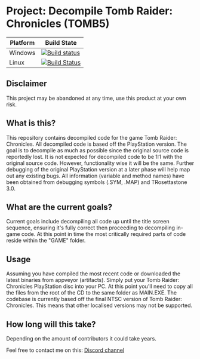 # Project: Decompile Tomb Raider: Chronicles (TOMB5)

| Platform  | Build State |
| ------------- | ------------- |
| Windows  | [![Build status](https://ci.appveyor.com/api/projects/status/u5ery22l7cl587dq/branch/master?svg=true)](https://ci.appveyor.com/project/Gh0stBlade/tomb5/branch/master)  |
| Linux  | [![Build Status](https://travis-ci.org/Gh0stBlade/TOMB5.svg?branch=master)](https://travis-ci.org/Gh0stBlade/TOMB5)

## Disclaimer
This project may be abandoned at any time, use this product at your own risk.

## What is this?

This repository contains decompiled code for the game Tomb Raider: Chronicles. All decompiled code is based off the PlayStation version. The goal is to decompile as much as possible since the original source code is reportedly lost. It is not expected for decompiled code to be 1:1 with the original source code. However, functionality wise it will be the same. Further debugging of the original PlayStation version at a later phase will help map out any existing bugs. All information (variable and method names) have been obtained from debugging symbols (.SYM, .MAP) and TRosettastone 3.0.

## What are the current goals?

Current goals include decompiling all code up until the title screen sequence, ensuring it's fully correct then proceeding to decompiling in-game code. At this point in time the most critically required parts of code reside within the "GAME" folder.

## Usage

Assuming you have compiled the most recent code or downloaded the latest binaries from appveyor (artifacts). Simply put your Tomb Raider: Chronicles PlayStation disc into your PC. At this point you'll need to copy all the files from the root of the CD to the same folder as MAIN.EXE. The codebase is currently based off the final NTSC version of Tomb Raider: Chronicles. This means that other localised versions may not be supported.

## How long will this take?

Depending on the amount of contributors it could take years.

Feel free to contact me on this: [Discord channel](https://discord.gg/KYSx8Q7)
